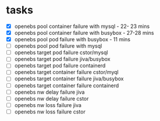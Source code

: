 # tasks

- [x] openebs pool container failure with mysql - 22- 23 mins
- [x] openebs pool container failure with busybox - 27-28 mins
- [x] openebs pool pod failure with busybox - 11 mins
- [ ] openebs pool pod failure with mysql
- [ ] openebs target pod failure cstor/mysql 
- [ ] openebs target pod failure jiva/busybox
- [ ] openebs target pod failure containerd
- [ ] openebs target container failure cstor/myql
- [ ] openebs target container failure jiva/busybox
- [ ] openebs target container failure containerd
- [ ] openebs nw delay failure jiva
- [ ] openebs nw delay failure cstor
- [ ] openebs nw loss failure jiva
- [ ] openebs nw loss failure cstor
